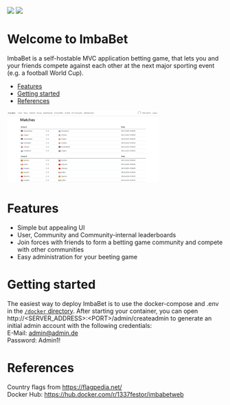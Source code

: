 <p align="center">

<a href="https://github.com/ErrorNotFound/ImbaBet/actions"><img src="https://github.com/ErrorNotFound/ImbaBet/actions/workflows/build-docker.yaml/badge.svg"></a>
<a href="https://github.com/ErrorNotFound/ImbaBet/releases"><img src="https://img.shields.io/github/v/release/ErrorNotFound/ImbaBet"></a>

</p>

# Welcome to ImbaBet

ImbaBet is a self-hostable MVC application betting game, that lets you and your friends compete against each other at the next major sporting event (e.g. a football World Cup).

- [Features](#features)
- [Getting started](#getting-started)
- [References](#references)

<img src="/images/screenshot.png" width="70%">

# Features
- Simple but appealing UI
- User, Community and Community-internal leaderboards
- Join forces with friends to form a betting game community and compete with other communities
- Easy administration for your beeting game

# Getting started
The easiest way to deploy ImbaBet is to use the docker-compose and .env in the [`/docker` directory](https://github.com/ErrorNotFound/ImbaBet/tree/master/docker).
After starting your container, you can open http://<SERVER_ADDRESS>:\<PORT>/admin/createadmin to generate an initial admin account with the following credentials:\
E-Mail: admin@admin.de\
Password: Admin1!



# References
Country flags from https://flagpedia.net/ \
Docker Hub: https://hub.docker.com/r/1337festor/imbabetweb